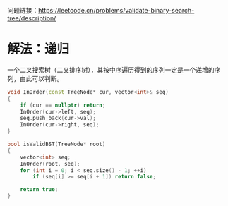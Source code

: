 问题链接：https://leetcode.cn/problems/validate-binary-search-tree/description/

# 解法：递归

一个二叉搜索树（二叉排序树），其按中序遍历得到的序列一定是一个递增的序列，由此可以判断。

```cpp
void InOrder(const TreeNode* cur, vector<int>& seq)
{
    if (cur == nullptr) return;
    InOrder(cur->left, seq);
    seq.push_back(cur->val);
    InOrder(cur->right, seq);
}

bool isValidBST(TreeNode* root)
{
    vector<int> seq;
    InOrder(root, seq);
    for (int i = 0; i < seq.size() - 1; ++i)
        if (seq[i] >= seq[i + 1]) return false;

    return true;
}
```
